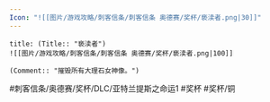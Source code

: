```yaml
---
Icon: "![[图片/游戏攻略/刺客信条/刺客信条 奥德赛/奖杯/亵渎者.png|30]]"
---
```

```ad-common-bronze-trophy
title: (Title:: "亵渎者")
![[图片/游戏攻略/刺客信条/刺客信条 奥德赛/奖杯/亵渎者.png|100]]

(Comment:: "摧毁所有大理石女神像。")
```

#刺客信条/奥德赛/奖杯/DLC/亚特兰提斯之命运1 #奖杯 #奖杯/铜
